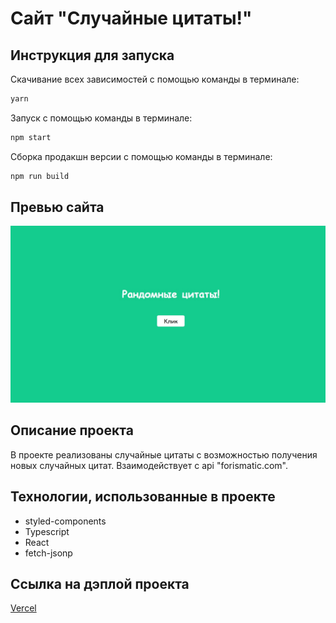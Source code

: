 # Сайт "Случайные цитаты!"

## Инструкция для запуска

Скачивание всех зависимостей с помощью команды в терминале:

```bash
yarn
```

Запуск с помощью команды в терминале:

```bash
npm start
```

Сборка продакшн версии с помощью команды в терминале:

```bash
npm run build
```

## Превью сайта

![Превью сайта](./preview.jpg)

## Описание проекта

В проекте реализованы случайные цитаты с возможностью получения новых случайных цитат. Взаимодействует с api "forismatic.com".

## Технологии, использованные в проекте

* styled-components
* Typescript
* React
* fetch-jsonp

## Ссылка на дэплой проекта

[Vercel](https://mvttsun.github.io/mesto-react/)
